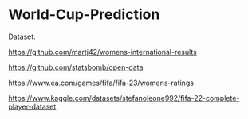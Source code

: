 # World-Cup-Prediction

Dataset:

https://github.com/martj42/womens-international-results

https://github.com/statsbomb/open-data

https://www.ea.com/games/fifa/fifa-23/womens-ratings

https://www.kaggle.com/datasets/stefanoleone992/fifa-22-complete-player-dataset
